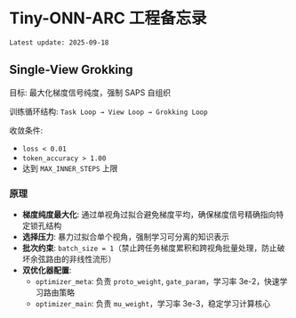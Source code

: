 # Tiny-ONN-ARC 工程备忘录

`Latest update: 2025-09-18`

## Single-View Grokking

目标: 最大化梯度信号纯度，强制 SAPS 自组织

训练循环结构: `Task Loop → View Loop → Grokking Loop`

收敛条件:

- `loss < 0.01`
- `token_accuracy > 1.00`
- 达到 `MAX_INNER_STEPS` 上限

### 原理

- **梯度纯度最大化**: 通过单视角过拟合避免梯度平均，确保梯度信号精确指向特定锁孔结构
- **选择压力**: 暴力过拟合单个视角，强制学习可分离的知识表示
- **批次约束**: `batch_size = 1`（禁止跨任务梯度累积和跨视角批量处理，防止破坏余弦路由的非线性流形）
- **双优化器配置**:
  - `optimizer_meta`: 负责 `proto_weight`, `gate_param`，学习率 3e-2，快速学习路由策略
  - `optimizer_main`: 负责 `mu_weight`，学习率 3e-3，稳定学习计算核心
